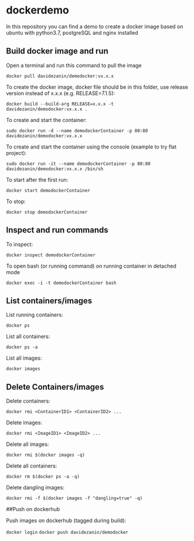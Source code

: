 # dockerdemo

In this repository you can find a demo to create a docker image based on ubuntu 
with python3.7, postgreSQL and nginx installed


## Build docker image and run

Open a terminal and run this command to pull the image

`docker pull davidezanin/demodocker:vx.x.x`

To create the docker image, docker file should be in this folder, 
use release version instead of x.x.x (e.g. RELEASE=7.1.5):

`docker build --build-arg RELEASE=x.x.x -t davidezanin/demodocker:vx.x.x . `

To create and start the container:

`sudo docker run -d --name demodockerContainer -p 80:80 davidezanin/demodocker:vx.x.x`

To create and start the container using the console (example to try flat project):

`sudo docker run -it --name demodockerContainer -p 80:80 davidezanin/demodocker:vx.x.x /bin/sh`

To start after the first run:

`docker start demodockerContainer`

To stop:

`docker stop demodockerContainer`

## Inspect and run commands

To inspect:

`docker inspect demodockerContainer`

To open bash (or running command) on running container in detached mode

`docker exec -i -t demodockerContainer bash`


## List containers/images

List running containers:

`docker ps`

List all containers:

`docker ps -a`

List all images:

`docker images`


## Delete Containers/images

Delete containers:

`docker rmi <ContainerID1> <ContainerID2> ...`

Delete images:

`docker rmi <ImageID1> <ImageID2> ...`

Delete all images:

`docker rmi $(docker images -q)`

Delete all containers:

`docker rm $(docker ps -a -q)`

Delete dangling images:

`docker rmi -f $(docker images -f "dangling=true" -q)`

##Push on dockerhub

Push images on dockerhub (tagged during build):

`docker login`
`docker push davidezanin/demodocker`


